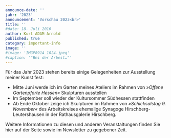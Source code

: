 ```yaml
---
announce-date: ''
jahr: '2023'
announcement: 'Vorschau 2023<br>'
title: ''
#date: 18. Juli 2016
author: Kurt ADAM Arnold
published: true
category: important-info
image: ''
#image: 'IMGP8914_1024.jpeg'
#caption: '"Bei der Arbeit…"'
---
```


Für das Jahr 2023 stehen bereits einige Gelegenheiten zur Ausstellung meiner Kunst fest:

- Mitte Juni werde ich im Garten meines Ateliers im Rahmen von _»Offene Gartenpforte Hessen«_ Skulpturen ausstellen
- Im September soll wieder der Kultursommer Südhessen stattfinden
- Ab Ende Oktober zeige ich Skulpturen im Rahmen von _»Schicksalstag 9. November«_ des Arbeitskreises ehemalige Synagoge Hirschberg-Leutershausen in der Rathausgalerie Hirschberg.

Weitere Informationen zu diesen und anderen Veranstaltungen finden Sie hier auf der Seite
sowie im Newsletter zu gegebener Zeit.
